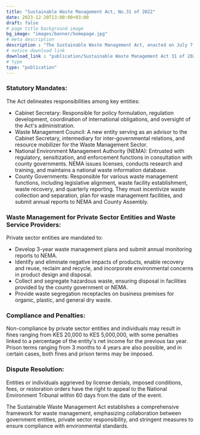```yaml
---
title: "Sustainable Waste Management Act, No.31 of 2022"
date: 2023-12-20T13:00:00+03:00
draft: false
# page title background image
bg_image: "images/banner/homepage.jpg"
# meta description
description : "The Sustainable Waste Management Act, enacted on July 7, 2022, serves as a crucial step towards the implementation of the Ministry of Environment and Forestry's National Sustainable Waste Management Policy, effective since February 2021."
# notice download link
download_link : "publication/Sustainable Waste Management Act 31 of 2022.pdf"
# type
type: "publication"
---
```


### Statutory Mandates:
The Act delineates responsibilities among key entities:

- Cabinet Secretary: Responsible for policy formulation, regulation development, coordination of international obligations, and oversight of the Act's administration.
- Waste Management Council: A new entity serving as an advisor to the Cabinet Secretary, intermediary for inter-governmental relations, and resource mobilizer for the Waste Management Sector.
- National Environment Management Authority (NEMA): Entrusted with regulatory, sensitization, and enforcement functions in consultation with county governments. NEMA issues licenses, conducts research and training, and maintains a national waste information database.
- County Governments: Responsible for various waste management functions, including legislative alignment, waste facility establishment, waste recovery, and quarterly reporting. They must incentivize waste collection and separation, plan for waste management facilities, and submit annual reports to NEMA and County Assembly.

### Waste Management for Private Sector Entities and Waste Service Providers:
Private sector entities are mandated to:

- Develop 3-year waste management plans and submit annual monitoring reports to NEMA.
- Identify and eliminate negative impacts of products, enable recovery and reuse, reclaim and recycle, and incorporate environmental concerns in product design and disposal.
- Collect and segregate hazardous waste, ensuring disposal in facilities provided by the county government or NEMA.
- Provide waste segregation receptacles on business premises for organic, plastic, and general dry waste.

### Compliance and Penalties:
Non-compliance by private sector entities and individuals may result in fines ranging from KES 20,000 to KES 5,000,000, with some penalties linked to a percentage of the entity's net income for the previous tax year. Prison terms ranging from 3 months to 4 years are also possible, and in certain cases, both fines and prison terms may be imposed.

### Dispute Resolution:
Entities or individuals aggrieved by license denials, imposed conditions, fees, or restoration orders have the right to appeal to the National Environment Tribunal within 60 days from the date of the event.

The Sustainable Waste Management Act establishes a comprehensive framework for waste management, emphasizing collaboration between government entities, private sector responsibility, and stringent measures to ensure compliance with environmental standards.
